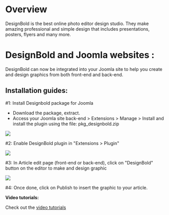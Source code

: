 # Overview
DesignBold is the best online photo editor design studio. They make amazing professional and simple design that includes presentations, posters, flyers and many more.

# DesignBold and Joomla websites :
DesignBold can now be integrated into your Joomla site to help you create and design graphics from both front-end and back-end.

## Installation guides:

#1: Install Designbold package for Joomla

- Download the package, extract.
- Access your Joomla site back-end > Extensions > Manage > Install and install the plugin using the file: pkg_designbold.zip

![](http://static.joomlart.com/images/blog/2018/designbold-integration/install-plugin.jpg)

#2: Enable DesignBold plugin in "Extensions > Plugin"

![](http://static.joomlart.com/images/blog/2018/designbold-integration/enable-plugin.jpg)

#3: In Article edit page (front-end or back-end), click on "DesignBold" button on the editor to make and design graphic

![](http://static.joomlart.com/images/blog/2018/designbold-integration/edit-article.jpg)

#4: Once done, click on Publish to insert the graphic to your article.

**Video tutorials:**

Check out the [video tutorials](https://www.youtube.com/watch?time_continue=2&v=hCFUH1j2azc)
